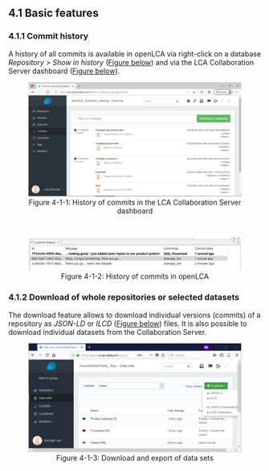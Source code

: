 <style>
    /* initialise the counter */
    body { counter-reset: figureCounter;
    counter-reset: h1counter h2counter h3counter h4counter h5counter h6counter;
     }
    /* increment the counter for every instance of a figure even if it doesn't have a caption */
    figure { counter-increment: figureCounter; text-align: center}
    /* prepend the counter to the figcaption content */
    figure figcaption:before {
        content: "Figure 4-1-" counter(figureCounter) ": "
    }
    /* increment the counter for every instance of a table even if it doesn't have a caption */
    table { counter-increment: tableCounter; }
    /* prepend the counter to the figcaption content */
    caption:before {
        content: "Table 4-1-" counter(tableCounter) ": ";
    }
    /* create padding between table cells*/
    th, td {
        padding: 15px;
    }
</style>

<h2 id="header-4-1">4.1 Basic features</h2>

<h3 id="header-4-1-1">4.1.1 Commit history</h3>

A history of all commits is available in openLCA via right-click on a database <i>Repository > Show in history</i> (<a href="#Figure 4-2">Figure below</a>) and via the LCA Collaboration Server dashboard (<a href="#Figure 4-1">Figure below</a>).

<figure id="Figure 4-1">
	<img src="images/chapter_4/section_1/commits_in_the_LCA_Collaboration_Server_dashboard.png" alt="Image not available">
    <figcaption>History of commits in the LCA Collaboration Server dashboard</figcaption>
</figure>

<br>

<figure id="Figure 4-2">
	<img src="images/chapter_4/section_1/commits_in_openLCA.png" alt="Image not available">
    <figcaption>History of commits in openLCA</figcaption>
</figure>

<h3 id="header-4-1-2">4.1.2 Download of whole repositories or selected datasets</h3>

The download feature allows to download individual versions (commits) of a repository as <i>JSON-LD</i> or <i>ILCD</i> (<a href="#Figure 4-3">Figure below</a>) files. It is also possible to download individual datasets from the Collaboration Server.

<figure id="Figure 4-3">
	<img src="images/chapter_4/section_1/download_and_export.png" alt="Image not available">
    <figcaption>Download and export of data sets</figcaption>
</figure> 